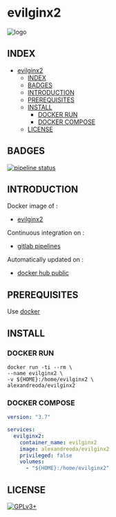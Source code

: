 # evilginx2

![logo](https://assets.gitlab-static.net/uploads/-/system/project/avatar/12904444/evilginx2-logo-512.png)

## INDEX

- [evilginx2](#evilginx2)
  - [INDEX](#index)
  - [BADGES](#badges)
  - [INTRODUCTION](#introduction)
  - [PREREQUISITES](#prerequisites)
  - [INSTALL](#install)
    - [DOCKER RUN](#docker-run)
    - [DOCKER COMPOSE](#docker-compose)
  - [LICENSE](#license)

## BADGES

[![pipeline status](https://gitlab.com/oda-alexandre/evilginx2/badges/master/pipeline.svg)](https://gitlab.com/oda-alexandre/evilginx2/commits/master)

## INTRODUCTION

Docker image of :

- [evilginx2](https://breakdev.org/evilginx-2-next-generation-of-phishing-2fa-tokens)

Continuous integration on :

- [gitlab pipelines](https://gitlab.com/oda-alexandre/evilginx2/pipelines)

Automatically updated on :

- [docker hub public](https://hub.docker.com/r/alexandreoda/evilginx2/)

## PREREQUISITES

Use [docker](https://www.docker.com)

## INSTALL

### DOCKER RUN

```\
docker run -ti --rm \
--name evilginx2 \
-v ${HOME}:/home/evilginx2 \
alexandreoda/evilginx2
```

### DOCKER COMPOSE

```yml
version: "3.7"

services:
  evilginx2:
    container_name: evilginx2
    image: alexandreoda/evilginx2
    privileged: false
    volumes:
      - "${HOME}:/home/evilginx2"
```

## LICENSE

[![GPLv3+](http://gplv3.fsf.org/gplv3-127x51.png)](https://gitlab.com/oda-alexandre/evilginx2/blob/master/LICENSE)
